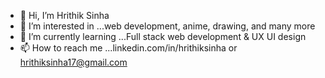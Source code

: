 - 👋 Hi, I’m Hrithik Sinha
- 👀 I’m interested in ...web development, anime, drawing, and many more
- 🌱 I’m currently learning ...Full stack web development & UX UI design
- 📫 How to reach me ...linkedin.com/in/hrithiksinha or hrithiksinha17@gmail.com

<!---
kaisam11/kaisam11 is a ✨ special ✨ repository because its `README.md` (this file) appears on your GitHub profile.
You can click the Preview link to take a look at your changes.
--->
